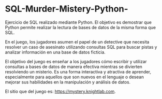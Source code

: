 # SQL-Murder-Mistery-Python-

Ejercicio de SQL realizado mediante Python. El objetivo es demostrar que Python permite realizar la lectura de bases de datos de la misma forma que SQL. 

En el juego, los jugadores asumen el papel de un detective que necesita resolver un caso de asesinato utilizando consultas SQL para buscar pistas y analizar información en una base de datos ficticia.

El objetivo del juego es enseñar a los jugadores cómo escribir y utilizar consultas a bases de datos de manera efectiva mientras se divierten resolviendo un misterio. Es una forma interactiva y atractiva de aprender, especialmente para aquellos que son nuevos en el lenguaje o desean mejorar sus habilidades en la manipulación y análisis de datos.

El sitio que del juego es: https://mystery.knightlab.com.
